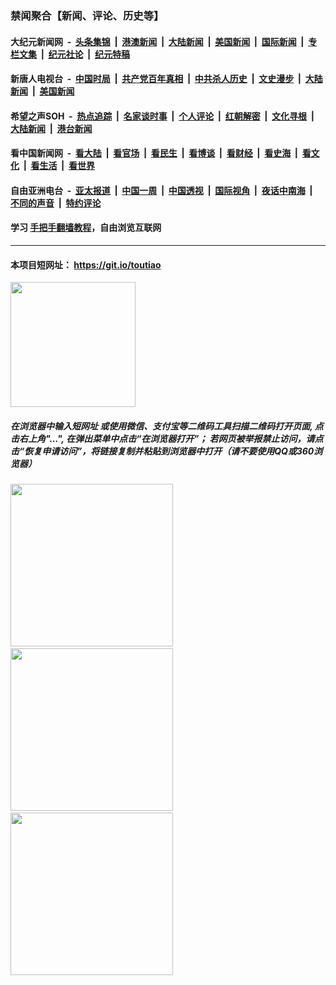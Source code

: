 ### 禁闻聚合【新闻、评论、历史等】

#### 大纪元新闻网 &nbsp;-&nbsp; [头条集锦](indexes/E头条集锦.md?t=02110802) &nbsp;|&nbsp; [港澳新闻](indexes/E港澳新闻.md?t=02110802)  &nbsp;|&nbsp; [大陆新闻](indexes/E大陆新闻.md?t=02110802) &nbsp;|&nbsp; [美国新闻](indexes/E美国新闻.md?t=02110802) &nbsp;|&nbsp; [国际新闻](indexes/E国际新闻.md?t=02110802) &nbsp;|&nbsp; [专栏文集](indexes/E专栏文集.md?t=02110802) &nbsp;|&nbsp; [纪元社论](indexes/E纪元社论.md?t=02110802) &nbsp;|&nbsp; [纪元特稿](indexes/E纪元特稿.md?t=02110802) 

#### 新唐人电视台 &nbsp;-&nbsp; [中国时局](indexes/N中国时局.md?t=02110802) &nbsp;|&nbsp; [共产党百年真相](indexes/N共产党百年真相.md?t=02110802) &nbsp;|&nbsp; [中共杀人历史](indexes/N中共杀人历史.md?t=02110802) &nbsp;|&nbsp; [文史漫步](indexes/N文史漫步.md?t=02110802) &nbsp;|&nbsp; [大陆新闻](indexes/N大陆新闻.md?t=02110802) &nbsp;|&nbsp; [美国新闻](indexes/N美国新闻.md?t=02110802)

#### 希望之声SOH &nbsp;-&nbsp; [热点追踪](indexes/H热点追踪.md?t=02110802) &nbsp;|&nbsp; [名家谈时事](indexes/H名家谈时事.md?t=02110802) &nbsp;|&nbsp; [个人评论](indexes/H个人评论.md?t=02110802)  &nbsp;|&nbsp; [红朝解密](indexes/H红朝解密.md?t=02110802) &nbsp;|&nbsp; [文化寻根](indexes/H文化寻根.md?t=02110802) &nbsp;|&nbsp; [大陆新闻](indexes/H大陆新闻.md?t=02110802) &nbsp;|&nbsp; [港台新闻](indexes/H港台新闻.md?t=02110802)

#### 看中国新闻网 &nbsp;-&nbsp; [看大陆](indexes/S看大陆.md?t=02110802) &nbsp;|&nbsp; [看官场](indexes/S看官场.md?t=02110802) &nbsp;|&nbsp; [看民生](indexes/S看民生.md?t=02110802)  &nbsp;|&nbsp; [看博谈](indexes/S看博谈.md?t=02110802) &nbsp;|&nbsp; [看财经](indexes/S看财经.md?t=02110802) &nbsp;|&nbsp; [看史海](indexes/S看史海.md?t=02110802) &nbsp;|&nbsp; [看文化](indexes/S看文化.md?t=02110802) &nbsp;|&nbsp; [看生活](indexes/S看生活.md?t=02110802) &nbsp;|&nbsp; [看世界](indexes/S看世界.md?t=02110802)

#### 自由亚洲电台 &nbsp;-&nbsp; [亚太报道](indexes/R亚太报道.md?t=02110802) &nbsp;|&nbsp; [中国一周](indexes/R中国一周.md?t=02110802) &nbsp;|&nbsp; [中国透视](indexes/R中国透视.md?t=02110802)  &nbsp;|&nbsp; [国际视角](indexes/R国际视角.md?t=02110802) &nbsp;|&nbsp; [夜话中南海](indexes/R夜话中南海.md?t=02110802) &nbsp;|&nbsp; [不同的声音](indexes/R不同的声音.md?t=02110802) &nbsp;|&nbsp; [特约评论](indexes/R特约评论.md?t=02110802)

#### 学习 [手把手翻墙教程](https://github.com/gfw-breaker/guides/wiki)，自由浏览互联网

----

#### 本项目短网址： https://git.io/toutiao
<img src="https://raw.githubusercontent.com/gfw-breaker/banned-news/master/scripts/img/qr.png" width="200px"/>  

##### 在浏览器中输入短网址 或使用微信、支付宝等二维码工具扫描二维码打开页面, 点击右上角"...", 在弹出菜单中点击“在浏览器打开”； 若网页被举报禁止访问，请点击“恢复申请访问”，将链接复制并粘贴到浏览器中打开（请不要使用QQ或360浏览器）

<img src="https://raw.githubusercontent.com/gfw-breaker/banned-news/master/scripts/img/1.png" width="260px"/> &nbsp; <img src="https://raw.githubusercontent.com/gfw-breaker/banned-news/master/scripts/img/2.png" width="260px"/> &nbsp; <img src="https://raw.githubusercontent.com/gfw-breaker/banned-news/master/scripts/img/3.png" width="260px"/>
